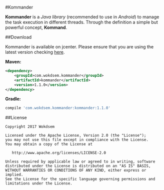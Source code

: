 #Kommander

**Kommander** is a *Java library* (recommended to use in *Android*) to manage the task execution in different threads.
Through the definition a simple but powerful concept, **Kommand**.

##Download

Kommander is available on jcenter.
Please ensure that you are using the latest version
checking <a href="https://bintray.com/wokdsem/maven/kommander/view">here</a>.

**Maven:**

```xml
<dependency>
	<groupId>com.wokdsem.kommander</groupId>
	<artifactId>kommander</artifactId>
	<version>1.1.0</version>
</dependency>
```

**Gradle:**

```groovy
compile 'com.wokdsem.kommander:kommander:1.1.0'
```

##License

	Copyright 2017 Wokdsem

    Licensed under the Apache License, Version 2.0 (the "License");
    you may not use this file except in compliance with the License.
    You may obtain a copy of the License at

       http://www.apache.org/licenses/LICENSE-2.0

    Unless required by applicable law or agreed to in writing, software
    distributed under the License is distributed on an "AS IS" BASIS,
    WITHOUT WARRANTIES OR CONDITIONS OF ANY KIND, either express or implied.
    See the License for the specific language governing permissions and
    limitations under the License.

